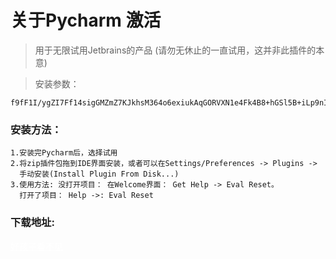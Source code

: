 # 关于Pycharm 激活
> 用于无限试用Jetbrains的产品 (请勿无休止的一直试用，这并非此插件的本意)

> 安装参数：
  ```
  f9fF1I/ygZI7Ff14sigGMZmZ7KJkhsM364o6exiukAqGORVXN1e4Fk4B8+hGSl5B+iLp9nIA2pSNhNGlxnDgSV3xC85CGVvWY9SWa+ECeWhJZ1+hitDPCNw5lKaRBnxIKhAfQ3aJl4S5WmrOkfKoIuz3UXVoX7hZGxofqQtzfuc
  ```

### 安装方法：
```
1.安装完Pycharm后，选择试用
2.将zip插件包拖到IDE界面安装，或者可以在Settings/Preferences -> Plugins ->
  手动安装(Install Plugin From Disk...)
3.使用方法: 没打开项目： 在Welcome界面： Get Help -> Eval Reset。
  打开了项目： Help ->: Eval Reset
```
### 下载地址:

<a href="https://justcode.ikeepstudying.com/wp-content/uploads/2021/01/jetbrains-agent-latest.zip" style="color: #fff">好孩子看不见</a>